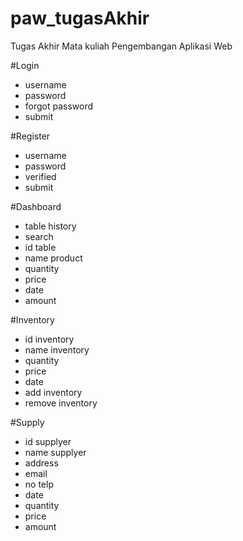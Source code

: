 # paw_tugasAkhir

Tugas Akhir Mata kuliah Pengembangan Aplikasi Web

#Login

- username
- password
- forgot password
- submit

#Register

- username
- password
- verified
- submit

#Dashboard

- table history
- search
- id table
- name product
- quantity
- price
- date
- amount

#Inventory

- id inventory
- name inventory
- quantity
- price
- date
- add inventory
- remove inventory

#Supply

- id supplyer
- name supplyer
- address
- email
- no telp
- date
- quantity
- price
- amount
